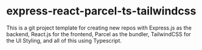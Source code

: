 # express-react-parcel-ts-tailwindcss

This is a git project template for creating new repos with Express.js as the backend, React.js for the frontend, Parcel as the bundler, TailwindCSS for the UI Styling, and all of this using Typescript.
